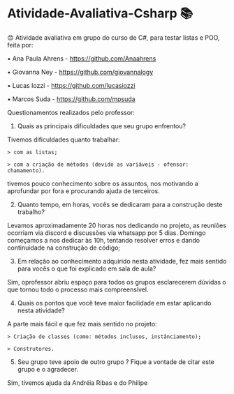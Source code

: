 # Atividade-Avaliativa-Csharp :books:

<p> 😊 Atividade avaliativa em grupo do curso de C#, para testar listas e POO, feita por: </p>

• Ana Paula Ahrens - https://github.com/Anaahrens

• Giovanna Ney - https://github.com/giovannalogy

• Lucas Iozzi - https://github.com/lucasiozzi

• Marcos Suda - https://github.com/mpsuda


<p> Questionamentos realizados pelo professor: </p>

1. Quais as principais dificuldades que seu grupo enfrentou?

Tivemos dificuldades quanto trabalhar:  

	> com as listas;  
	
	> com a criação de métodos (devido as variáveis - ofensor: chamamento).  
	
tivemos pouco conhecimento sobre os assuntos, nos motivando a aprofundar por fora e procurando ajuda de terceiros. 

  
  2. Quanto tempo, em horas, vocês se dedicaram para a construção deste trabalho?
 
Levamos aproximadamente 20 horas nos dedicando no projeto, as reuniões ocorriam via discord e discussões via whatsapp por 5 dias.
Domingo começamos a nos dedicar às 10h, tentando resolver erros e dando continuidade na construção de código;
  
  3. Em relação ao conhecimento adquirido nesta atividade, fez mais sentido para vocês o que foi explicado em sala de aula?
   
  Sim, oprofessor abriu espaço para todos os grupos esclarecerem dúvidas o que tornou todo o processo mais compreensível.
    
   4. Quais os pontos que você teve maior facilidade em estar aplicando nesta atividade?
  
  A parte mais fácil e que fez mais sentido no projeto:  
  
 	> Criação de classes (como: métodos inclusos, instânciamento);  
	
	> Construtores.
  
  5. Seu grupo teve apoio de outro grupo ? Fique a vontade de citar este grupo e o
agradecer.
  
  Sim, tivemos ajuda da Andréia Ribas e do Philipe 
